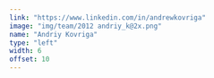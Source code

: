 ```yaml
---
link: "https://www.linkedin.com/in/andrewkovriga"
image: "img/team/2012 andriy_k@2x.png"
name: "Andriy Kovriga"
type: "left"
width: 6
offset: 10
---
```

